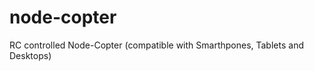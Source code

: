 node-copter
===========

RC controlled Node-Copter (compatible with Smarthpones, Tablets and Desktops)
